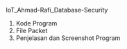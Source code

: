 IoT_Ahmad-Rafi_Database-Security
1. Kode Program
2. File Packet
3. Penjelasan dan Screenshot Program 
